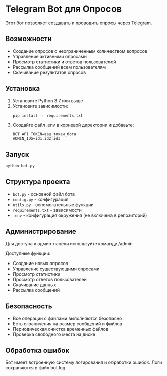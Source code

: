 # Telegram Bot для Опросов

Этот бот позволяет создавать и проводить опросы через Telegram.

## Возможности

- Создание опросов с неограниченным количеством вопросов
- Управление активными опросами
- Просмотр статистики и ответов пользователей
- Рассылка сообщений всем пользователям
- Скачивание результатов опросов

## Установка

1. Установите Python 3.7 или выше
2. Установите зависимости:
   ```bash
   pip install -r requirements.txt
   ```
3. Создайте файл .env в корневой директории и добавьте:
   ```
   BOT_API_TOKEN=ваш_токен_бота
   ADMIN_IDS=id1,id2,id3
   ```

## Запуск

```bash
python bot.py
```

## Структура проекта

- `bot.py` - основной файл бота
- `config.py` - конфигурация
- `utils.py` - вспомогательные функции
- `requirements.txt` - зависимости
- `.env` - конфигурация окружения (не включена в репозиторий)

## Администрирование

Для доступа к админ-панели используйте команду /admin

Доступные функции:
- Создание новых опросов
- Управление существующими опросами
- Просмотр статистики
- Просмотр ответов пользователей
- Скачивание данных
- Рассылка сообщений

## Безопасность

- Все операции с файлами выполняются безопасно
- Есть ограничения на размер сообщений и файлов
- Периодическая очистка временных файлов
- Проверка свободного места на диске

## Обработка ошибок

Бот имеет встроенную систему логирования и обработки ошибок. Логи сохраняются в файл bot.log 